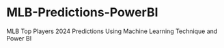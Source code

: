 # MLB-Predictions-PowerBI
MLB Top Players 2024 Predictions Using Machine Learning Technique and Power BI
